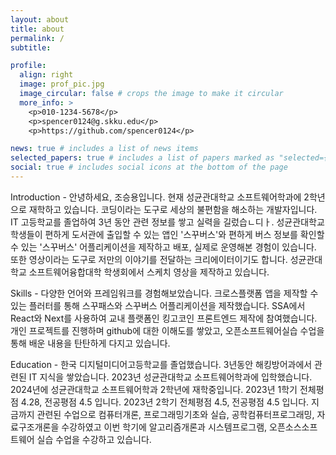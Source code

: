 ```yaml
---
layout: about
title: about
permalink: /
subtitle: 

profile:
  align: right
  image: prof_pic.jpg
  image_circular: false # crops the image to make it circular
  more_info: >
    <p>010-1234-5678</p>
    <p>spencer0124@g.skku.edu</p>
    <p>https://github.com/spencer0124</p>

news: true # includes a list of news items
selected_papers: true # includes a list of papers marked as "selected={true}"
social: true # includes social icons at the bottom of the page
---
```


Introduction - 안녕하세요, 조승용입니다. 현재 성균관대학교 소프트웨어학과에 2학년으로 재학하고 있습니다. 코딩이라는 도구로 세상의 불편함을 해소하는 개발자입니다. IT 고등학교를 졸업하여 3년 동안 관련 정보를 쌓고 실력을 길렀습ㄴ디ㅏ. 성균관대학교 학생들이 편하게 도서관에 출입할 수 있는 앱인 '스꾸버스'와 편하게 버스 정보를 확인할 수 있는 '스꾸버스' 어플리케이션을 제작하고 배포, 실제로 운영해본 경험이 있습니다. 또한 영상이라는 도구로 저만의 이야기를 전달하는 크리에이터이기도 합니다. 성균관대학교 소프트웨어융합대학 학생회에서 스케치 영상을 제작하고 있습니다. 

Skills - 다양한 언어와 프레임워크를 경험해보았습니다. 크로스플랫폼 앱을 제작할 수 있는 플러터를 통해 스꾸패스와 스꾸버스 어플리케이션을 제작했습니다. SSA에서 React와 Next를 사용하여 교내 플랫폼인 킹고코인 프론트엔드 제작에 참여했습니다. 개인 프로젝트를 진행하며 github에 대한 이해도를 쌓았고, 오픈소프트웨어실습 수업을 통해 배운 내용을 탄탄하게 다지고 있습니다.

Education - 한국 디지털미디어고등학교를 졸업했습니다. 3년동안 해킹방어과에서 관련된 IT 지식을 쌓았습니다. 2023년 성균관대학교 소프트웨어학과에 입학했습니다. 2024년에 성균관대학교 소프트웨어학과 2학년에 재학중입니다. 2023년 1학기 전체평점 4.28, 전공평점 4.5 입니다. 2023년 2학기 전체평점 4.5, 전공평점 4.5 입니다. 지금까지 관련된 수업으로 컴퓨터개론, 프로그래밍기초와 실습, 공학컴퓨터프로그래밍, 자료구조개론을 수강하였고 이번 학기에 알고리즘개론과 시스템프로그램, 오픈소스소프트웨어 실습 수업을 수강하고 있습니다. 